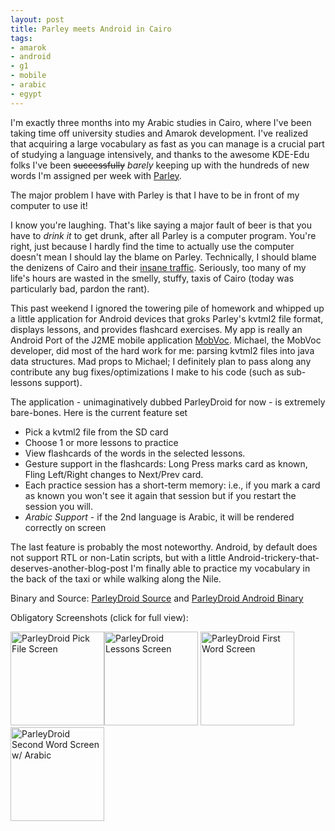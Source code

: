 ```yaml
---
layout: post
title: Parley meets Android in Cairo
tags:
- amarok
- android
- g1
- mobile
- arabic
- egypt
---
```

I'm exactly three months into my Arabic studies in Cairo, where I've been taking time off university studies and Amarok development. I've realized that acquiring a large vocabulary as fast as you can manage is a crucial part of studying a language intensively, and thanks to the awesome KDE-Edu folks I've been <del>successfully</del> <em>barely</em> keeping up with the hundreds of new words I'm assigned per week with <a href="http://edu.kde.org/parley/" title="Parley's Homepage">Parley</a>.

The major problem I have with Parley is that I have to be in front of my computer to use it!

I know you're laughing. That's like saying a major fault of beer is that you have to <em>drink it</em> to get drunk, after all Parley is a computer program.
You're right, just because I hardly find the time to actually use the computer doesn't mean I should lay the blame on Parley. Technically, I should  blame the denizens of Cairo and their <a href="http://www.flickr.com/photos/tronics/380379732/" title="Typical Cairo Traffic">insane traffic</a>. Seriously, too many of my life's hours are wasted in the smelly, stuffy, taxis of Cairo (today was particularly bad, pardon the rant).

This past weekend I ignored the towering pile of homework and whipped up a little application for Android devices that groks Parley's kvtml2 file format, displays lessons, and provides flashcard exercises. My app is really an Android Port of the J2ME mobile application <a href="http://sourceforge.net/projects/mobvoc/" title="MobVoc project home">MobVoc</a>. Michael, the MobVoc developer, did most of the hard work for me: parsing kvtml2 files into java data structures. Mad props to Michael; I definitely plan to pass along any contribute any bug fixes/optimizations I make to his code (such as sub-lessons support).

The application - unimaginatively dubbed ParleyDroid for now - is extremely bare-bones. Here is the current feature set
<ul>
<li> Pick a kvtml2 file from the SD card </li>
<li> Choose 1 or more lessons to practice </li>
<li> View flashcards of the words in the selected lessons.</li>
<li> Gesture support in the flashcards: Long Press marks card as known, Fling Left/Right changes to Next/Prev card.
<li> Each practice session has a short-term memory: i.e., if you mark a card as known you won't see it again that session but if you restart the session you will.</li>
<li> <em>Arabic Support</em> - if the 2nd language is Arabic, it will be rendered correctly on screen</li>
</ul>

The last feature is probably the most noteworthy. Android, by default does not support RTL or non-Latin scripts, but with a little Android-trickery-that-deserves-another-blog-post I'm finally able to practice my vocabulary in the back of the taxi or while walking along the Nile.

Binary and Source:
<a href="http://www.binaryelysium.com/code/ParleyDroid-0.1.tar.gz" title="ParleyDroid Source">ParleyDroid Source</a> and
<a href="http://www.binaryelysium.com/code/ParleyDroid-0.1.apk" title="ParleyDroid Android Binary">ParleyDroid Android Binary</a>

Obligatory Screenshots (click for full view):

<a href="http://www.binaryelysium.com/blog/wp-content/uploads/2009/04/pd_pick_file.png"><img src="http://www.binaryelysium.com/blog/wp-content/uploads/2009/04/pd_pick_file-150x150.png" alt="ParleyDroid Pick File Screen" title="ParleyDroid Pick File Screen" width="150" height="150" class="alignnone size-thumbnail wp-image-123" /></a><a href="http://www.binaryelysium.com/blog/wp-content/uploads/2009/04/pd_lessons.png"><img src="http://www.binaryelysium.com/blog/wp-content/uploads/2009/04/pd_lessons-150x150.png" alt="ParleyDroid Lessons Screen" title="ParleyDroid Lessons Screen" width="150" height="150" class="alignnone size-thumbnail wp-image-121" /></a>
<a href="http://www.binaryelysium.com/blog/wp-content/uploads/2009/04/pd_word1.png"><img src="http://www.binaryelysium.com/blog/wp-content/uploads/2009/04/pd_word1-150x150.png" alt="ParleyDroid First Word Screen" title="ParleyDroid First Word Screen" width="150" height="150" class="alignnone size-thumbnail wp-image-124" /></a><a href="http://www.binaryelysium.com/blog/wp-content/uploads/2009/04/pd_word2_menu.png"><img src="http://www.binaryelysium.com/blog/wp-content/uploads/2009/04/pd_word2_menu-150x150.png" alt="ParleyDroid Second Word Screen w/ Arabic" title="ParleyDroid Second Word Screen w/ Arabic" width="150" height="150" class="alignnone size-thumbnail wp-image-125" /></a>
